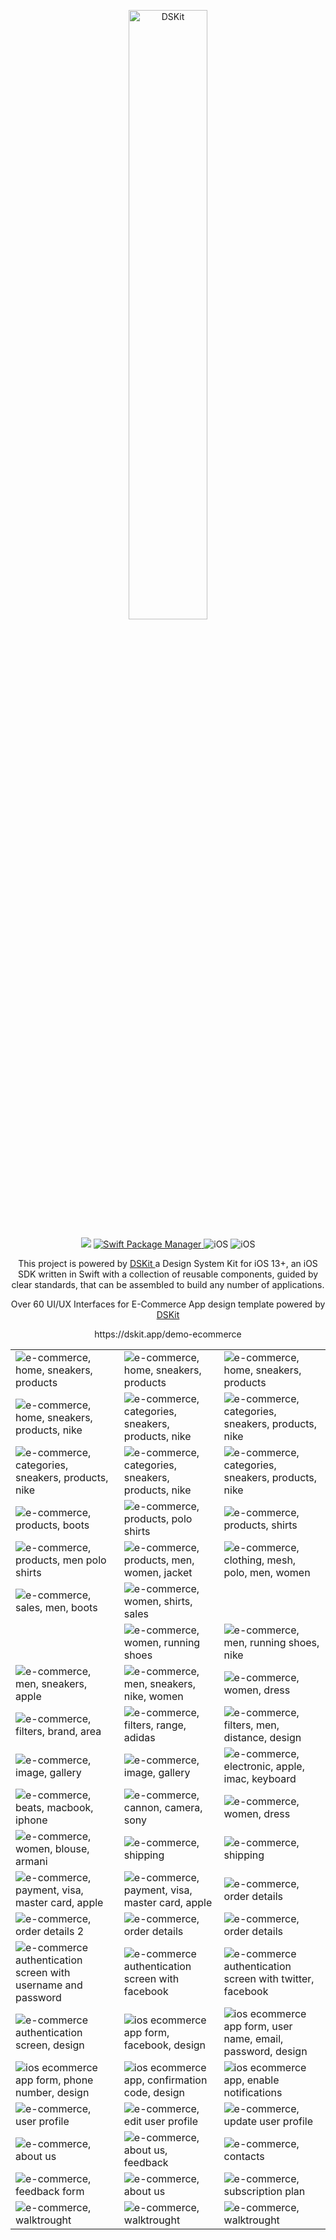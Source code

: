 
<p align="center">
    <img src="https://d33wubrfki0l68.cloudfront.net/ccdd1f46a6a8a919991bc3fc4ef832393ee4d6b2/1db7e/images/app/ecommerce-demo-app.png" width="50%" alt="DSKit"/>
</p>

<p align="center">
    <img src="https://img.shields.io/badge/Swift-5.5-brightgreen.svg" />
    <a href="https://swift.org/package-manager">
        <img src="https://img.shields.io/badge/spm-compatible-brightgreen.svg?style=flat" alt="Swift Package Manager" />
    </a>
    <img src="https://img.shields.io/badge/iOS-13+-brightgreen.svg?style=flat" alt="iOS"/>
    <img src="https://circleci.com/gh/imodeveloperlab/dskit/tree/main.svg?style=shield" alt="iOS"/>
</p>


<p align="center">
This project is powered by <a href="https://github.com/imodeveloperlab/dskit"> DSKit </a> a Design System Kit for iOS 13+, an iOS SDK written in Swift with a collection of reusable components, guided by clear standards, that can be assembled to build any number of applications.
</p>
<p align="center">    
Over 60 UI/UX Interfaces for E-Commerce App design template powered by <a href="https://github.com/imodeveloperlab/dskit"> DSKit </a>
</p>

<p align="center">
  https://dskit.app/demo-ecommerce
</p>

<table>
    <tr>
      <td><img src="https://d33wubrfki0l68.cloudfront.net/a7e99e6de427485a3281a9d0b468e3f1404c4fc4/b7d72/images/demo/ecommerce/ecommerce-design18.png" class="img-fluid rounded work-image" alt="e-commerce, home, sneakers, products"></td> 
      <td><img src="https://d33wubrfki0l68.cloudfront.net/7ddb3194daf93b4797f6fd16c52742f1ec518d1a/3e1ff/images/demo/ecommerce/ecommerce-design19.png" class="img-fluid rounded work-image" alt="e-commerce, home, sneakers, products"></td>
      <td><img src="https://d33wubrfki0l68.cloudfront.net/7fc5a774ae091677f957c45ae14fc2aae34c1523/21740/images/demo/ecommerce/ecommerce-design20.png" class="img-fluid rounded work-image" alt="e-commerce, home, sneakers, products"></td>
    </tr>
    <tr>
      <td><img src="https://d33wubrfki0l68.cloudfront.net/9ae63d9147c4c91fd773f66864eb1a6d221f2ffa/98067/images/demo/ecommerce/ecommerce-design21.png" class="img-fluid rounded work-image" alt="e-commerce, home, sneakers, products, nike"></td> 
      <td><img src="https://d33wubrfki0l68.cloudfront.net/30eb761c2d1888db3a634a1a67aa542114ed5eb7/3e8e4/images/demo/ecommerce/ecommerce-design22.png" class="img-fluid rounded work-image" alt="e-commerce, categories, sneakers, products, nike"></td>
      <td><img src="https://d33wubrfki0l68.cloudfront.net/c982941fcf027d4f4c5f017555cd2ac45400e9e8/44488/images/demo/ecommerce/ecommerce-design23.png" class="img-fluid rounded work-image" alt="e-commerce, categories, sneakers, products, nike"></td>
    </tr>
    <tr>
      <td><img src="https://d33wubrfki0l68.cloudfront.net/2bbb9d32d55fb60a0483041749f921b98d316c88/e8bda/images/demo/ecommerce/ecommerce-design24.png" class="img-fluid rounded work-image" alt="e-commerce, categories, sneakers, products, nike"></td> 
      <td><img src="https://d33wubrfki0l68.cloudfront.net/de68fea5672f6f0025d9230643abf80f016957b9/acd61/images/demo/ecommerce/ecommerce-design25.png" class="img-fluid rounded work-image" alt="e-commerce, categories, sneakers, products, nike"></td>
      <td><img src="https://d33wubrfki0l68.cloudfront.net/995acacef2fc63d52ee9513616e89d2b71c749b3/8e7e3/images/demo/ecommerce/ecommerce-design26.png" class="img-fluid rounded work-image" alt="e-commerce, categories, sneakers, products, nike"></td>
    </tr>
    <tr>
      <td><img src="https://d33wubrfki0l68.cloudfront.net/b2c73df82a8a6295e6e39aa7ca118278c548d082/2c61b/images/demo/ecommerce/ecommerce-design27.png" class="img-fluid rounded work-image" alt="e-commerce, products, boots"></td> 
      <td><img src="https://d33wubrfki0l68.cloudfront.net/76df0f3caa278e77bfebdc5d29191ecc537bc14c/a47eb/images/demo/ecommerce/ecommerce-design28.png" class="img-fluid rounded work-image" alt="e-commerce, products, polo shirts"></td>
      <td><img src="https://d33wubrfki0l68.cloudfront.net/093c93aab1cdb4ae1882fe3eeb9f265d73f6a979/00452/images/demo/ecommerce/ecommerce-design29.png" class="img-fluid rounded work-image" alt="e-commerce, products, shirts"></td>
    </tr>
    <tr>
      <td><img src="https://d33wubrfki0l68.cloudfront.net/33345f61f1ed19294c2616bcc4f3c160f8e9c935/17488/images/demo/ecommerce/ecommerce-design30.png" class="img-fluid rounded work-image" alt="e-commerce, products, men polo shirts"></td> 
      <td><img src="https://d33wubrfki0l68.cloudfront.net/b3f4e1ea76f058f3c375c7abd0766da48d436fa2/7c643/images/demo/ecommerce/ecommerce-design31.png" class="img-fluid rounded work-image" alt="e-commerce, products, men, women, jacket"></td>
      <td><img src="https://d33wubrfki0l68.cloudfront.net/e526a568d4fc28da5e995bf7dcb251452f7ab52b/90b25/images/demo/ecommerce/ecommerce-design33.png" class="img-fluid rounded work-image" alt="e-commerce, clothing, mesh, polo, men, women"></td>
    </tr>
    <tr>
      <td><img src="https://d33wubrfki0l68.cloudfront.net/0804e15f28867a5466eb27ab1b43880f502093ad/afcfb/images/demo/ecommerce/ecommerce-design34.png" class="img-fluid rounded work-image" alt="e-commerce, sales, men, boots"></td> 
      <td><img src="https://d33wubrfki0l68.cloudfront.net/a182740821794afb46d4a22aae3018ffb85d80c6/81ae0/images/demo/ecommerce/ecommerce-design35.png" class="img-fluid rounded work-image" alt="e-commerce, women, shirts, sales"></td>
      <td><img src="https://d33wubrfki0l68.cloudfront.net/0afe94547402e2e25a0dbc9638820f8feea175e6/21b42/images/demo/ecommerce/ecommerce-design58.png" class="img-fluid rounded work-image" alt=""></td>
    </tr>
    <tr>
      <td><img src="https://d33wubrfki0l68.cloudfront.net/3170bfb59e776bef35bddda8fe4c38706ad869ca/8f09e/images/demo/ecommerce/ecommerce-design59.png" class="img-fluid rounded work-image" alt=""></td> 
      <td><img src="https://d33wubrfki0l68.cloudfront.net/3941c72089beb7043bde07a2cc8b3a332f9aa4b3/608fd/images/demo/ecommerce/ecommerce-design36.png" class="img-fluid rounded work-image" alt="e-commerce, women, running shoes"></td>
      <td><img src="https://d33wubrfki0l68.cloudfront.net/4abf56a139fa8eadb8571ec1e12bd0a59513de85/2c350/images/demo/ecommerce/ecommerce-design37.png" class="img-fluid rounded work-image" alt="e-commerce, men, running shoes, nike"></td>
    </tr>
    <tr>
      <td><img src="https://d33wubrfki0l68.cloudfront.net/fd0a7519637bd2de201299e6d2f85ad6aeb2eaf2/4b0d5/images/demo/ecommerce/ecommerce-design38.png" class="img-fluid rounded work-image" alt="e-commerce, men, sneakers, apple"></td> 
      <td><img src="https://d33wubrfki0l68.cloudfront.net/b42007df9a46138accd23f0f83174b55767eed8d/412e2/images/demo/ecommerce/ecommerce-design39.png" class="img-fluid rounded work-image" alt="e-commerce, men, sneakers, nike, women"></td>
      <td><img src="https://d33wubrfki0l68.cloudfront.net/7ca945c7f3134d279f0953df6e93664451f8cc9e/ed415/images/demo/ecommerce/ecommerce-design41.png" class="img-fluid rounded work-image" alt="e-commerce, women, dress"></td>
    </tr>
    <tr>
      <td><img src="https://d33wubrfki0l68.cloudfront.net/0c1a7731909cbfb58c2745a1ce334b87618e3bda/86131/images/demo/ecommerce/ecommerce-design40.png" class="img-fluid rounded work-image" alt="e-commerce, filters, brand, area"></td> 
      <td><img src="https://d33wubrfki0l68.cloudfront.net/46292bc348c787d6eec859d4a20affa18e4c2b3a/470ce/images/demo/ecommerce/ecommerce-design42.png" class="img-fluid rounded work-image" alt="e-commerce, filters, range, adidas"></td>
      <td><img src="https://d33wubrfki0l68.cloudfront.net/611e902665cf10dc26fa0a2c7288f9cadc3df09d/9de90/images/demo/ecommerce/ecommerce-design43.png" class="img-fluid rounded work-image" alt="e-commerce, filters, men, distance, design"></td>
    </tr>
    <tr>
      <td><img src="https://d33wubrfki0l68.cloudfront.net/63dfd35cda61b8831f1bb06b50665872b4277a28/d7250/images/demo/ecommerce/ecommerce-design44.png" class="img-fluid rounded work-image" alt="e-commerce, image, gallery"></td> 
      <td><img src="https://d33wubrfki0l68.cloudfront.net/692a8d3c37a45d4e26c541cbd26b5f87336818fa/35cbe/images/demo/ecommerce/ecommerce-design45.png" class="img-fluid rounded work-image" alt="e-commerce, image, gallery"></td>
      <td><img src="https://d33wubrfki0l68.cloudfront.net/3a8704bb6278ec25d93640ed6b82c37266d120b4/3abe1/images/demo/ecommerce/ecommerce-design46.png" class="img-fluid rounded work-image" alt="e-commerce, electronic, apple, imac, keyboard"></td>
    </tr>
    <tr>
      <td><img src="https://d33wubrfki0l68.cloudfront.net/a0a2c825cbaf32491361c2626c151e25f664a39d/9bfc9/images/demo/ecommerce/ecommerce-design47.png" class="img-fluid rounded work-image" alt="e-commerce, beats, macbook, iphone"></td> 
      <td><img src="https://d33wubrfki0l68.cloudfront.net/9c43a6d2f2f5d677f4cb415a01a9e102dbdd9e58/3db86/images/demo/ecommerce/ecommerce-design48.png" class="img-fluid rounded work-image" alt="e-commerce, cannon, camera, sony"></td>
      <td><img src="https://d33wubrfki0l68.cloudfront.net/3d511b596b3eab53e7d5c24bc9ed6b71ab3f3445/1f27f/images/demo/ecommerce/ecommerce-design49.png" class="img-fluid rounded work-image" alt="e-commerce, women, dress"></td>
    </tr>
    <tr>
      <td><img src="https://d33wubrfki0l68.cloudfront.net/93f1a7ba77779f6914769681dcc4d991b90a31d4/2ca11/images/demo/ecommerce/ecommerce-design50.png" class="img-fluid rounded work-image" alt="e-commerce, women, blouse, armani"></td> 
      <td><img src="https://d33wubrfki0l68.cloudfront.net/89dbad8262345f23d3bc8f682baca2a567fbe172/e8728/images/demo/ecommerce/ecommerce-design51.png" class="img-fluid rounded work-image" alt="e-commerce, shipping"></td>
      <td><img src="https://d33wubrfki0l68.cloudfront.net/c01ef7d4ae8e652d4ba1f02cfdec9df4083adae7/ae1c2/images/demo/ecommerce/ecommerce-design52.png" class="img-fluid rounded work-image" alt="e-commerce, shipping"></td>
    </tr>
    <tr>
      <td><img src="https://d33wubrfki0l68.cloudfront.net/b2bdf7856a8b6c716bee2f80ea9d3f2ad55ffb3b/04185/images/demo/ecommerce/ecommerce-design53.png" class="img-fluid rounded work-image" alt="e-commerce, payment, visa, master card, apple"></td> 
      <td><img src="https://d33wubrfki0l68.cloudfront.net/d36ee1e4d0958b52a3777b1b4a3a0cba5f11b6a5/02f1a/images/demo/ecommerce/ecommerce-design54.png" class="img-fluid rounded work-image" alt="e-commerce, payment, visa, master card, apple"></td>
      <td><img src="https://d33wubrfki0l68.cloudfront.net/0547b9317d8703b9face88855f0de65e5e9b43bf/62f5f/images/demo/ecommerce/ecommerce-design56.png" class="img-fluid rounded work-image" alt="e-commerce, order details"></td>
    </tr>
    <tr>
      <td><img src="https://d33wubrfki0l68.cloudfront.net/0bda56b5a254a85a2118b067db9da0d81b532ba6/f4c17/images/demo/ecommerce/ecommerce-design57.png" class="img-fluid rounded work-image" alt="e-commerce, order details 2"></td> 
      <td><img src="https://d33wubrfki0l68.cloudfront.net/a37f93e66cb180ab1c0bd8beb15d37e43ecf4aac/a31b1/images/demo/ecommerce/ecommerce-design60.png" class="img-fluid rounded work-image" alt="e-commerce, order details"></td>
      <td><img src="https://d33wubrfki0l68.cloudfront.net/2dcac4f260fc6281ac2ec9bfa6f429f6a113b229/121a5/images/demo/ecommerce/ecommerce-design61.png" class="img-fluid rounded work-image" alt="e-commerce, order details"></td>
    </tr>
    <tr>
      <td><img src="https://d33wubrfki0l68.cloudfront.net/d0eb01e75ea4a4ceeea79747b253eb0a02cd39fd/f2b4c/images/demo/ecommerce/ecommerce-design10.png" class="img-fluid rounded work-image" alt="e-commerce authentication screen with username and password"></td> 
      <td><img src="https://d33wubrfki0l68.cloudfront.net/feff35c884052e064a67de161410e975371a604d/aa9f1/images/demo/ecommerce/ecommerce-design2.png" class="img-fluid rounded work-image" alt="e-commerce authentication screen with facebook"></td>
      <td><img src="https://d33wubrfki0l68.cloudfront.net/610484d47089a864fd60b17ea3a30430862e435a/66e5d/images/demo/ecommerce/ecommerce-design5.png" class="img-fluid rounded work-image" alt="e-commerce authentication screen with twitter, facebook"></td>
    </tr>
    <tr>
      <td><img src="https://d33wubrfki0l68.cloudfront.net/f447ff80168ddbfc0d28f2837000c6e15d9a3f01/6c845/images/demo/ecommerce/ecommerce-design1.png" class="img-fluid rounded work-image" alt="e-commerce authentication screen, design"></td> 
      <td><img src="https://d33wubrfki0l68.cloudfront.net/c3f55b5cc7c1d14de3fe14cda2d5fed26abe7456/c3aae/images/demo/ecommerce/ecommerce-design7.png" class="img-fluid rounded work-image" alt="ios ecommerce app form, facebook, design"></td>
      <td><img src="https://d33wubrfki0l68.cloudfront.net/d8ad46fa63d8a401808aac3eda62903daf008e1f/0f1d1/images/demo/ecommerce/ecommerce-design3.png" class="img-fluid rounded work-image" alt="ios ecommerce app form, user name, email, password, design"></td>
    </tr>
    <tr>
      <td><img src="https://d33wubrfki0l68.cloudfront.net/9eb10251364068e61f1c939f7027cdb26d9b7772/fb404/images/demo/ecommerce/ecommerce-design9.png" class="img-fluid rounded work-image" alt="ios ecommerce app form, phone number, design"></td> 
      <td><img src="https://d33wubrfki0l68.cloudfront.net/897236e7b527e931ac380694c67784c00346efc1/8b53b/images/demo/ecommerce/ecommerce-design8.png" class="img-fluid rounded work-image" alt="ios ecommerce app, confirmation code, design"></td>
      <td><img src="https://d33wubrfki0l68.cloudfront.net/cd894dad0dc7ed4fc1a7f7df8fc5ebacfc35e902/2ee65/images/demo/ecommerce/ecommerce-design13.png" class="img-fluid rounded work-image" alt="ios ecommerce app, enable notifications"></td>
    </tr>
    <tr>
      <td><img src="https://d33wubrfki0l68.cloudfront.net/5333c7e539d92e02905ec37776db776cc3f4a562/65c21/images/demo/ecommerce/ecommerce-design12.png" class="img-fluid rounded work-image" alt="e-commerce, user profile"></td> 
      <td><img src="https://d33wubrfki0l68.cloudfront.net/1d9b8da6dd6e11e959472c8ec6bb110516bb9c14/3104e/images/demo/ecommerce/ecommerce-design6.png" class="img-fluid rounded work-image" alt="e-commerce, edit user profile"></td>
      <td><img src="https://d33wubrfki0l68.cloudfront.net/d866ca29822181a047bd5178ade4d17289c97e4f/aa58d/images/demo/ecommerce/ecommerce-design4.png" class="img-fluid rounded work-image" alt="e-commerce, update user profile"></td>
    </tr>
    <tr>
      <td><img src="https://d33wubrfki0l68.cloudfront.net/d67d0341f9356163e474394797237e7fee8c31d0/3198e/images/demo/ecommerce/ecommerce-design15.png" class="img-fluid rounded work-image" alt="e-commerce, about us"></td> 
      <td><img src="https://d33wubrfki0l68.cloudfront.net/7589e713f7519e6006a45f73203074315b212b5f/bcc5f/images/demo/ecommerce/ecommerce-design63.png" class="img-fluid rounded work-image" alt="e-commerce, about us, feedback"></td>
      <td><img src="https://d33wubrfki0l68.cloudfront.net/e0bb099524b1a16313eda9a8bc195b37512570e2/e8659/images/demo/ecommerce/ecommerce-design62.png" class="img-fluid rounded work-image" alt="e-commerce, contacts"></td>
    </tr>
    <tr>
      <td><img src="https://d33wubrfki0l68.cloudfront.net/464a002c2ca9644f973e1e8fc6e10c12f212e35b/7e4e1/images/demo/ecommerce/ecommerce-design11.png" class="img-fluid rounded work-image" alt="e-commerce, feedback form"></td> 
      <td><img src="https://d33wubrfki0l68.cloudfront.net/6943d55c808994c9e800ed25daf7ac00a8822b78/fa9e7/images/demo/ecommerce/ecommerce-design14.png" class="img-fluid rounded work-image" alt="e-commerce, about us"></td>
      <td><img src="https://d33wubrfki0l68.cloudfront.net/62bf3ba93a3f63ba62745bfd44220ee865d96a2e/0526d/images/demo/ecommerce/ecommerce-design55.png" class="img-fluid rounded work-image" alt="e-commerce, subscription plan"></td>
    </tr>
    <tr>
      <td><img src="https://d33wubrfki0l68.cloudfront.net/cfcf24fed4234f4b6305c0b702073b8f4b7b7bed/103d5/images/demo/ecommerce/ecommerce-design17.png" class="img-fluid rounded work-image" alt="e-commerce, walktrought"></td> 
      <td><img src="https://d33wubrfki0l68.cloudfront.net/a202289bb3e7fb16bcb4d8f5446a4992f24a0d75/3930b/images/demo/ecommerce/ecommerce-design64.png" class="img-fluid rounded work-image" alt="e-commerce, walktrought"></td>
      <td><img src="https://d33wubrfki0l68.cloudfront.net/c9445b54215c7a3253fdc54172e77c494904784b/860ca/images/demo/ecommerce/ecommerce-design16.png" class="img-fluid rounded work-image" alt="e-commerce, walktrought"></td>
    </tr>
</table>
